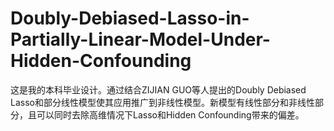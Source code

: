 # Doubly-Debiased-Lasso-in-Partially-Linear-Model-Under-Hidden-Confounding
这是我的本科毕业设计。通过结合ZIJIAN GUO等人提出的Doubly Debiased Lasso和部分线性模型使其应用推广到非线性模型。新模型有线性部分和非线性部分，且可以同时去除高维情况下Lasso和Hidden Confounding带来的偏差。
